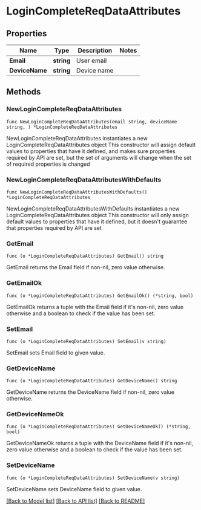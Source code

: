 # LoginCompleteReqDataAttributes

## Properties

Name | Type | Description | Notes
------------ | ------------- | ------------- | -------------
**Email** | **string** | User email | 
**DeviceName** | **string** | Device name | 

## Methods

### NewLoginCompleteReqDataAttributes

`func NewLoginCompleteReqDataAttributes(email string, deviceName string, ) *LoginCompleteReqDataAttributes`

NewLoginCompleteReqDataAttributes instantiates a new LoginCompleteReqDataAttributes object
This constructor will assign default values to properties that have it defined,
and makes sure properties required by API are set, but the set of arguments
will change when the set of required properties is changed

### NewLoginCompleteReqDataAttributesWithDefaults

`func NewLoginCompleteReqDataAttributesWithDefaults() *LoginCompleteReqDataAttributes`

NewLoginCompleteReqDataAttributesWithDefaults instantiates a new LoginCompleteReqDataAttributes object
This constructor will only assign default values to properties that have it defined,
but it doesn't guarantee that properties required by API are set

### GetEmail

`func (o *LoginCompleteReqDataAttributes) GetEmail() string`

GetEmail returns the Email field if non-nil, zero value otherwise.

### GetEmailOk

`func (o *LoginCompleteReqDataAttributes) GetEmailOk() (*string, bool)`

GetEmailOk returns a tuple with the Email field if it's non-nil, zero value otherwise
and a boolean to check if the value has been set.

### SetEmail

`func (o *LoginCompleteReqDataAttributes) SetEmail(v string)`

SetEmail sets Email field to given value.


### GetDeviceName

`func (o *LoginCompleteReqDataAttributes) GetDeviceName() string`

GetDeviceName returns the DeviceName field if non-nil, zero value otherwise.

### GetDeviceNameOk

`func (o *LoginCompleteReqDataAttributes) GetDeviceNameOk() (*string, bool)`

GetDeviceNameOk returns a tuple with the DeviceName field if it's non-nil, zero value otherwise
and a boolean to check if the value has been set.

### SetDeviceName

`func (o *LoginCompleteReqDataAttributes) SetDeviceName(v string)`

SetDeviceName sets DeviceName field to given value.



[[Back to Model list]](../README.md#documentation-for-models) [[Back to API list]](../README.md#documentation-for-api-endpoints) [[Back to README]](../README.md)


